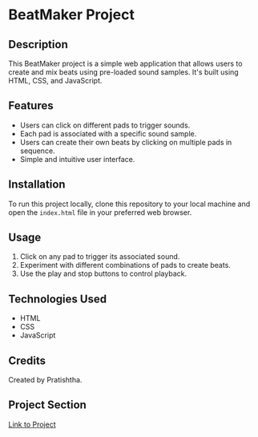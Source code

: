 # BeatMaker Project

## Description
This BeatMaker project is a simple web application that allows users to create and mix beats using pre-loaded sound samples. It's built using HTML, CSS, and JavaScript.

## Features
- Users can click on different pads to trigger sounds.
- Each pad is associated with a specific sound sample.
- Users can create their own beats by clicking on multiple pads in sequence.
- Simple and intuitive user interface.

## Installation
To run this project locally, clone this repository to your local machine and open the `index.html` file in your preferred web browser.

## Usage
1. Click on any pad to trigger its associated sound.
2. Experiment with different combinations of pads to create beats.
3. Use the play and stop buttons to control playback.

## Technologies Used
- HTML
- CSS
- JavaScript

## Credits
Created by Pratishtha.

## Project Section
[Link to Project](https://pratishthasaini.github.io/BeatMaker/) 

